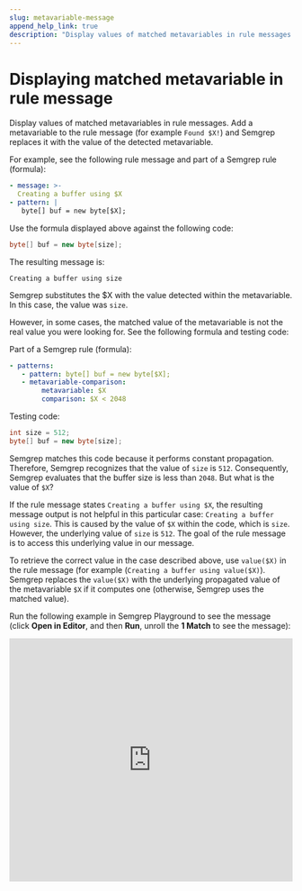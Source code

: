 ```yaml
---
slug: metavariable-message
append_help_link: true
description: "Display values of matched metavariables in rule messages. Add a metavariable to the rule message (for example `Found $X!`) and Semgrep replaces it with the value of the detected metavariable."
---
```


# Displaying matched metavariable in rule message

Display values of matched metavariables in rule messages. Add a metavariable to the rule message (for example `Found $X!`) and Semgrep replaces it with the value of the detected metavariable.

For example, see the following rule message and part of a Semgrep rule (formula): 

```yaml
- message: >-
  Creating a buffer using $X
- pattern: |
   byte[] buf = new byte[$X];
```

Use the formula displayed above against the following code:

```java
byte[] buf = new byte[size];
```

The resulting message is:

```
Creating a buffer using size
```

Semgrep substitutes the $X with the value detected within the metavariable. In this case, the value was `size`.

However, in some cases, the matched value of the metavariable is not the real value you were looking for. See the following formula and testing code:

Part of a Semgrep rule (formula):

```yaml
- patterns:
   - pattern: byte[] buf = new byte[$X];
   - metavariable-comparison:
        metavariable: $X
        comparison: $X < 2048
```

Testing code:

```java
int size = 512;
byte[] buf = new byte[size];
```

Semgrep matches this code because it performs constant propagation. Therefore, Semgrep recognizes that the value of `size` is `512`. Consequently, Semgrep evaluates that the buffer size is less than `2048`. But what is the value of `$X`?

If the rule message states `Creating a buffer using $X`, the resulting message output is not helpful in this particular case: `Creating a buffer using size`. This is caused by the value of `$X` within the code, which is `size`. However, the underlying value of `size` is `512`. The goal of the rule message is to access this underlying value in our message.

To retrieve the correct value in the case described above, use `value($X)` in the rule message (for example (`Creating a buffer using value($X)`). Semgrep replaces the `value($X)` with the underlying propagated value of the metavariable `$X` if it computes one (otherwise, Semgrep uses the matched value).

Run the following example in Semgrep Playground to see the message (click **Open in Editor**, and then **Run**, unroll the **1 Match** to see the message):

<iframe title="Metavariable value in message example" src="https://semgrep.dev/embed/editor?snippet=returntocorp:value-in-message-example" width="100%" height="432" frameborder="0"></iframe>
